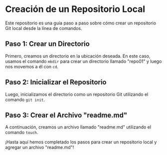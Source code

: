 # Creación de un Repositorio Local

Este repositorio es una guía paso a paso sobre cómo crear un repositorio Git local desde la línea de comandos.

## Paso 1: Crear un Directorio

Primero, creamos un directorio en la ubicación deseada. En este caso, usamos el comando `mkdir` para crear un directorio llamado "repo01" y luego nos movemos a él con `cd`.

## Paso 2: Inicializar el Repositorio

Luego, inicializamos el directorio como un repositorio Git utilizando el comando `git init`.


## Paso 3: Crear el Archivo "readme.md"

A continuación, creamos un archivo llamado "readme.md" utilizando el comando `touch`.


¡Hasta aquí hemos completado los pasos para crear un repositorio local y agregar un archivo "readme.md"!

